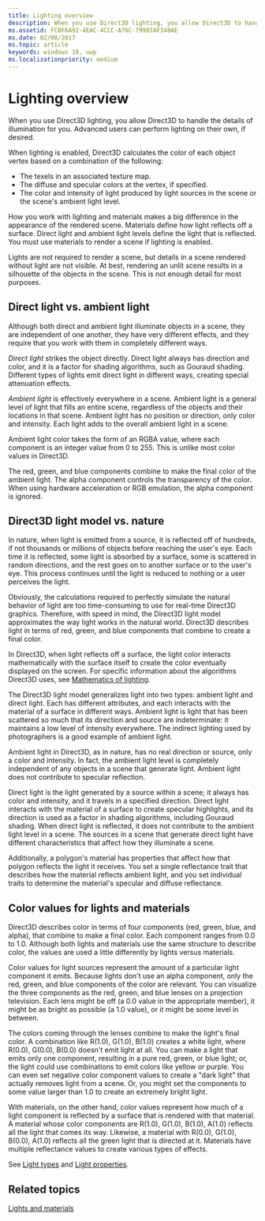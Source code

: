 ```yaml
---
title: Lighting overview
description: When you use Direct3D lighting, you allow Direct3D to handle the details of illumination for you. Advanced users can perform lighting on their own, if desired.
ms.assetid: FCBF6A92-4EAC-4CCC-A76C-79985AF348AE
ms.date: 02/08/2017
ms.topic: article
keywords: windows 10, uwp
ms.localizationpriority: medium
---
```

# Lighting overview

When you use Direct3D lighting, you allow Direct3D to handle the details of illumination for you. Advanced users can perform lighting on their own, if desired.

When lighting is enabled, Direct3D calculates the color of each object vertex based on a combination of the following:

-   The texels in an associated texture map.
-   The diffuse and specular colors at the vertex, if specified.
-   The color and intensity of light produced by light sources in the scene or the scene's ambient light level.

How you work with lighting and materials makes a big difference in the appearance of the rendered scene. Materials define how light reflects off a surface. Direct light and ambient light levels define the light that is reflected. You must use materials to render a scene if lighting is enabled.

Lights are not required to render a scene, but details in a scene rendered without light are not visible. At best, rendering an unlit scene results in a silhouette of the objects in the scene. This is not enough detail for most purposes.

## <span id="direct_light_vs._ambient_light"></span><span id="DIRECT_LIGHT_VS._AMBIENT_LIGHT"></span>Direct light vs. ambient light


Although both direct and ambient light illuminate objects in a scene, they are independent of one another, they have very different effects, and they require that you work with them in completely different ways.

*Direct light* strikes the object directly. Direct light always has direction and color, and it is a factor for shading algorithms, such as Gouraud shading. Different types of lights emit direct light in different ways, creating special attenuation effects.

*Ambient light* is effectively everywhere in a scene. Ambient light is a general level of light that fills an entire scene, regardless of the objects and their locations in that scene. Ambient light has no position or direction, only color and intensity. Each light adds to the overall ambient light in a scene.

Ambient light color takes the form of an RGBA value, where each component is an integer value from 0 to 255. This is unlike most color values in Direct3D.

The red, green, and blue components combine to make the final color of the ambient light. The alpha component controls the transparency of the color. When using hardware acceleration or RGB emulation, the alpha component is ignored.

## <span id="direct3d_light_model_vs._nature"></span><span id="DIRECT3D_LIGHT_MODEL_VS._NATURE"></span>Direct3D light model vs. nature


In nature, when light is emitted from a source, it is reflected off of hundreds, if not thousands or millions of objects before reaching the user's eye. Each time it is reflected, some light is absorbed by a surface, some is scattered in random directions, and the rest goes on to another surface or to the user's eye. This process continues until the light is reduced to nothing or a user perceives the light.

Obviously, the calculations required to perfectly simulate the natural behavior of light are too time-consuming to use for real-time Direct3D graphics. Therefore, with speed in mind, the Direct3D light model approximates the way light works in the natural world. Direct3D describes light in terms of red, green, and blue components that combine to create a final color.

In Direct3D, when light reflects off a surface, the light color interacts mathematically with the surface itself to create the color eventually displayed on the screen. For specific information about the algorithms Direct3D uses, see [Mathematics of lighting](mathematics-of-lighting.md).

The Direct3D light model generalizes light into two types: ambient light and direct light. Each has different attributes, and each interacts with the material of a surface in different ways. Ambient light is light that has been scattered so much that its direction and source are indeterminate: it maintains a low level of intensity everywhere. The indirect lighting used by photographers is a good example of ambient light.

Ambient light in Direct3D, as in nature, has no real direction or source, only a color and intensity. In fact, the ambient light level is completely independent of any objects in a scene that generate light. Ambient light does not contribute to specular reflection.

Direct light is the light generated by a source within a scene; it always has color and intensity, and it travels in a specified direction. Direct light interacts with the material of a surface to create specular highlights, and its direction is used as a factor in shading algorithms, including Gouraud shading. When direct light is reflected, it does not contribute to the ambient light level in a scene. The sources in a scene that generate direct light have different characteristics that affect how they illuminate a scene.

Additionally, a polygon's material has properties that affect how that polygon reflects the light it receives. You set a single reflectance trait that describes how the material reflects ambient light, and you set individual traits to determine the material's specular and diffuse reflectance.

## <span id="Color_Values_for_Lights_and_Materials"></span><span id="color_values_for_lights_and_materials"></span><span id="COLOR_VALUES_FOR_LIGHTS_AND_MATERIALS"></span>Color values for lights and materials


Direct3D describes color in terms of four components (red, green, blue, and alpha), that combine to make a final color. Each component ranges from 0.0 to 1.0. Although both lights and materials use the same structure to describe color, the values are used a little differently by lights versus materials.

Color values for light sources represent the amount of a particular light component it emits. Because lights don't use an alpha component, only the red, green, and blue components of the color are relevant. You can visualize the three components as the red, green, and blue lenses on a projection television. Each lens might be off (a 0.0 value in the appropriate member), it might be as bright as possible (a 1.0 value), or it might be some level in between.

The colors coming through the lenses combine to make the light's final color. A combination like R(1.0), G(1.0), B(1.0) creates a white light, where R(0.0), G(0.0), B(0.0) doesn't emit light at all. You can make a light that emits only one component, resulting in a pure red, green, or blue light; or, the light could use combinations to emit colors like yellow or purple. You can even set negative color component values to create a "dark light" that actually removes light from a scene. Or, you might set the components to some value larger than 1.0 to create an extremely bright light.

With materials, on the other hand, color values represent how much of a light component is reflected by a surface that is rendered with that material. A material whose color components are R(1.0), G(1.0), B(1.0), A(1.0) reflects all the light that comes its way. Likewise, a material with R(0.0), G(1.0), B(0.0), A(1.0) reflects all the green light that is directed at it. Materials have multiple reflectance values to create various types of effects.

See [Light types](light-types.md) and [Light properties](light-properties.md).

## <span id="related-topics"></span>Related topics


[Lights and materials](lights-and-materials.md)

 

 




